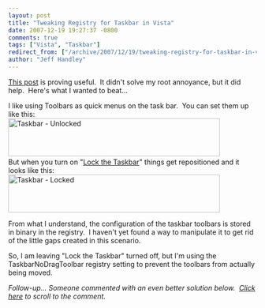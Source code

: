 ```yaml
---
layout: post
title: "Tweaking Registry for Taskbar in Vista"
date: 2007-12-19 19:27:37 -0800
comments: true
tags: ["Vista", "Taskbar"]
redirect_from: ["/archive/2007/12/19/tweaking-registry-for-taskbar-in-vista.aspx/"]
author: "Jeff Handley"
---
```

<!-- more -->
<p><a href="http://jalaj.net/2007/11/28/tweaking-registry-for-task-bar-in-vista/" target="_blank">This post</a> is proving useful.  It didn't solve my root annoyance, but it did help.  Here's what I wanted to beat...</p>  <p>I like using Toolbars as quick menus on the task bar.  You can set them up like this:  <br /><img style="border-top-width: 0px; border-left-width: 0px; border-bottom-width: 0px; border-right-width: 0px" height="77" alt="Taskbar - Unlocked" src="http://blog.jeffhandley.com/Images/PostImages/TweakingRegistryforTaskbarinVista_A121/image.png" width="429" border="0" />  <br />But when you turn on "<a href="http://botenanna.vox.com/library/audio/6a00cdf7e7bdd5094f00cdf3a2edd9cb8f.html" target="_blank">Lock the Taskbar</a>" things get repositioned and it looks like this:   <br /><a href="http://blog.jeffhandley.com/Images/PostImages/TweakingRegistryforTaskbarinVista_A121/image_3.png"><img style="border-top-width: 0px; border-left-width: 0px; border-bottom-width: 0px; border-right-width: 0px" height="77" alt="Taskbar - Locked" src="http://blog.jeffhandley.com/Images/PostImages/TweakingRegistryforTaskbarinVista_A121/image_thumb.png" width="429" border="0" /></a> </p>  <p>From what I understand, the configuration of the taskbar toolbars is stored in binary in the registry.  I haven't yet found a way to manipulate it to get rid of the little gaps created in this scenario.</p>  <p>So, I am leaving "Lock the Taskbar" turned off, but I'm using the TaskbarNoDragToolbar registry setting to prevent the toolbars from actually being moved.</p>  <p><em>Follow-up… Someone commented with an even better solution below.  <a href="http://blog.jeffhandley.com/archive/2007/12/19/35.aspx#271">Click here</a> to scroll to the comment.</em></p>
